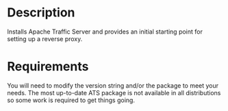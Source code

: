 Description
===========
Installs Apache Traffic Server and provides an initial starting point for
setting up a reverse proxy.

Requirements
============
You will need to modify the version string and/or the package to meet your
needs. The most up-to-date ATS package is not available in all distributions
so some work is required to get things going.
